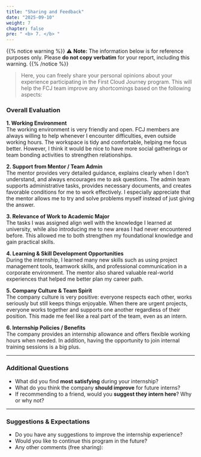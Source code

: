 ```yaml
---
title: "Sharing and Feedback"
date: "2025-09-10"
weight: 7
chapter: false
pre: " <b> 7. </b> "
---
```


{{% notice warning %}}
⚠️ **Note:** The information below is for reference purposes only. Please **do not copy verbatim** for your report, including this warning.
{{% /notice %}}

> Here, you can freely share your personal opinions about your experience participating in the First Cloud Journey program. This will help the FCJ team improve any shortcomings based on the following aspects:

### Overall Evaluation

**1. Working Environment**  
The working environment is very friendly and open. FCJ members are always willing to help whenever I encounter difficulties, even outside working hours. The workspace is tidy and comfortable, helping me focus better. However, I think it would be nice to have more social gatherings or team bonding activities to strengthen relationships.

**2. Support from Mentor / Team Admin**  
The mentor provides very detailed guidance, explains clearly when I don’t understand, and always encourages me to ask questions. The admin team supports administrative tasks, provides necessary documents, and creates favorable conditions for me to work effectively. I especially appreciate that the mentor allows me to try and solve problems myself instead of just giving the answer.

**3. Relevance of Work to Academic Major**  
The tasks I was assigned align well with the knowledge I learned at university, while also introducing me to new areas I had never encountered before. This allowed me to both strengthen my foundational knowledge and gain practical skills.

**4. Learning & Skill Development Opportunities**  
During the internship, I learned many new skills such as using project management tools, teamwork skills, and professional communication in a corporate environment. The mentor also shared valuable real-world experiences that helped me better plan my career path.

**5. Company Culture & Team Spirit**  
The company culture is very positive: everyone respects each other, works seriously but still keeps things enjoyable. When there are urgent projects, everyone works together and supports one another regardless of their position. This made me feel like a real part of the team, even as an intern.

**6. Internship Policies / Benefits**  
The company provides an internship allowance and offers flexible working hours when needed. In addition, having the opportunity to join internal training sessions is a big plus.

---

### Additional Questions
- What did you find **most satisfying** during your internship?  
- What do you think the company **should improve** for future interns?  
- If recommending to a friend, would you **suggest they intern here**? Why or why not?  

---

### Suggestions & Expectations
- Do you have any suggestions to improve the internship experience?  
- Would you like to continue this program in the future?  
- Any other comments (free sharing):
